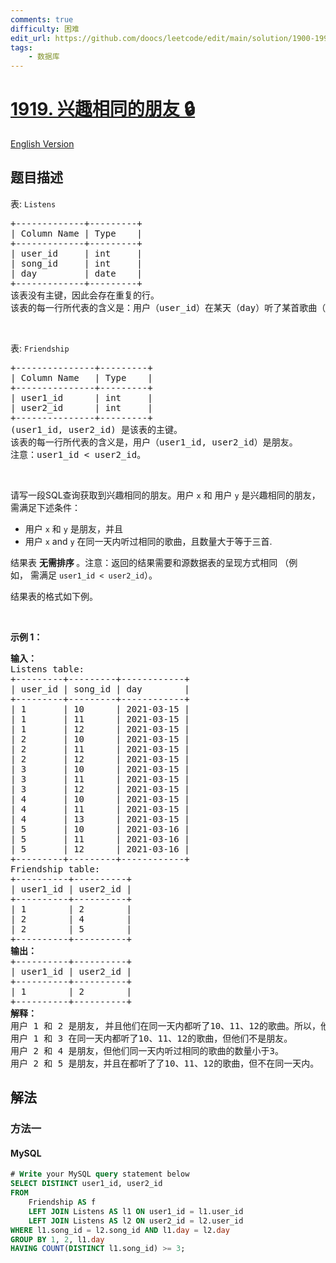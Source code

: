 ```yaml
---
comments: true
difficulty: 困难
edit_url: https://github.com/doocs/leetcode/edit/main/solution/1900-1999/1919.Leetcodify%20Similar%20Friends/README.md
tags:
    - 数据库
---
```


<!-- problem:start -->

# [1919. 兴趣相同的朋友 🔒](https://leetcode.cn/problems/leetcodify-similar-friends)

[English Version](/solution/1900-1999/1919.Leetcodify%20Similar%20Friends/README_EN.md)

## 题目描述

<!-- description:start -->

<p>表: <code>Listens</code></p>

<pre>
+-------------+---------+
| Column Name | Type    |
+-------------+---------+
| user_id     | int     |
| song_id     | int     |
| day         | date    |
+-------------+---------+
该表没有主键，因此会存在重复的行。
该表的每一行所代表的含义是：用户（user_id）在某天（day）听了某首歌曲（song_id）。
</pre>

<p>&nbsp;</p>

<p>表: <code>Friendship</code></p>

<pre>
+---------------+---------+
| Column Name   | Type    |
+---------------+---------+
| user1_id      | int     |
| user2_id      | int     |
+---------------+---------+
(user1_id, user2_id) 是该表的主键。
该表的每一行所代表的含义是，用户（user1_id, user2_id）是朋友。
注意：user1_id &lt; user2_id。
</pre>

<p>&nbsp;</p>

<p>请写一段SQL查询获取到兴趣相同的朋友。用户 <code>x</code>&nbsp;和 用户 <code>y</code>&nbsp;是兴趣相同的朋友，需满足下述条件：</p>

<ul>
	<li>用户&nbsp;<code>x</code>&nbsp;和&nbsp;<code>y</code>&nbsp;是朋友，并且</li>
	<li>用户&nbsp;<code>x</code> and <code>y</code>&nbsp;在同一天内听过相同的歌曲，且数量大于等于三首.</li>
</ul>

<p>结果表&nbsp;<strong>无需排序&nbsp;</strong>。注意：返回的结果需要和源数据表的呈现方式相同&nbsp;（例如，&nbsp;需满足&nbsp;<code>user1_id &lt; user2_id</code>）。</p>

<p>结果表的格式如下例。</p>

<p>&nbsp;</p>

<p><b>示例 1：</b></p>

<pre>
<strong>输入：</strong>
Listens table:
+---------+---------+------------+
| user_id | song_id | day        |
+---------+---------+------------+
| 1       | 10      | 2021-03-15 |
| 1       | 11      | 2021-03-15 |
| 1       | 12      | 2021-03-15 |
| 2       | 10      | 2021-03-15 |
| 2       | 11      | 2021-03-15 |
| 2       | 12      | 2021-03-15 |
| 3       | 10      | 2021-03-15 |
| 3       | 11      | 2021-03-15 |
| 3       | 12      | 2021-03-15 |
| 4       | 10      | 2021-03-15 |
| 4       | 11      | 2021-03-15 |
| 4       | 13      | 2021-03-15 |
| 5       | 10      | 2021-03-16 |
| 5       | 11      | 2021-03-16 |
| 5       | 12      | 2021-03-16 |
+---------+---------+------------+
Friendship table:
+----------+----------+
| user1_id | user2_id |
+----------+----------+
| 1        | 2        |
| 2        | 4        |
| 2        | 5        |
+----------+----------+
<b>输出：</b>
+----------+----------+
| user1_id | user2_id |
+----------+----------+
| 1        | 2        |
+----------+----------+
<strong>解释：</strong>
用户 1 和 2 是朋友, 并且他们在同一天内都听了10、11、12的歌曲。所以，他们是兴趣相同的朋友。
用户 1 和 3 在同一天内都听了10、11、12的歌曲，但他们不是朋友。
用户 2 和 4 是朋友，但他们同一天内听过相同的歌曲的数量小于3。
用户 2 和 5 是朋友，并且在都听了了10、11、12的歌曲，但不在同一天内。</pre>

<!-- description:end -->

## 解法

<!-- solution:start -->

### 方法一

<!-- tabs:start -->

#### MySQL

```sql
# Write your MySQL query statement below
SELECT DISTINCT user1_id, user2_id
FROM
    Friendship AS f
    LEFT JOIN Listens AS l1 ON user1_id = l1.user_id
    LEFT JOIN Listens AS l2 ON user2_id = l2.user_id
WHERE l1.song_id = l2.song_id AND l1.day = l2.day
GROUP BY 1, 2, l1.day
HAVING COUNT(DISTINCT l1.song_id) >= 3;
```

<!-- tabs:end -->

<!-- solution:end -->

<!-- problem:end -->
